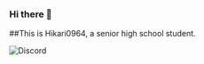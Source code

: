 ### Hi there 👋

##This is Hikari0964, a senior high school student.

![Discord](https://discord.c99.nl/widget/theme-2/800606913947107329.png)
